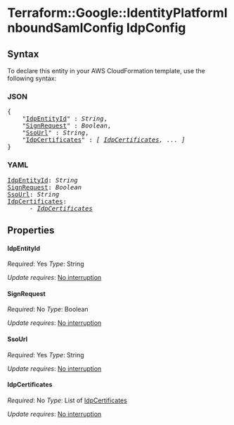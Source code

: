 # Terraform::Google::IdentityPlatformInboundSamlConfig IdpConfig

## Syntax

To declare this entity in your AWS CloudFormation template, use the following syntax:

### JSON

<pre>
{
    "<a href="#idpentityid" title="IdpEntityId">IdpEntityId</a>" : <i>String</i>,
    "<a href="#signrequest" title="SignRequest">SignRequest</a>" : <i>Boolean</i>,
    "<a href="#ssourl" title="SsoUrl">SsoUrl</a>" : <i>String</i>,
    "<a href="#idpcertificates" title="IdpCertificates">IdpCertificates</a>" : <i>[ <a href="idpconfig-idpcertificates.md">IdpCertificates</a>, ... ]</i>
}
</pre>

### YAML

<pre>
<a href="#idpentityid" title="IdpEntityId">IdpEntityId</a>: <i>String</i>
<a href="#signrequest" title="SignRequest">SignRequest</a>: <i>Boolean</i>
<a href="#ssourl" title="SsoUrl">SsoUrl</a>: <i>String</i>
<a href="#idpcertificates" title="IdpCertificates">IdpCertificates</a>: <i>
      - <a href="idpconfig-idpcertificates.md">IdpCertificates</a></i>
</pre>

## Properties

#### IdpEntityId

_Required_: Yes
_Type_: String

_Update requires_: [No interruption](https://docs.aws.amazon.com/AWSCloudFormation/latest/UserGuide/using-cfn-updating-stacks-update-behaviors.html#update-no-interrupt)

#### SignRequest

_Required_: No
_Type_: Boolean

_Update requires_: [No interruption](https://docs.aws.amazon.com/AWSCloudFormation/latest/UserGuide/using-cfn-updating-stacks-update-behaviors.html#update-no-interrupt)

#### SsoUrl

_Required_: Yes
_Type_: String

_Update requires_: [No interruption](https://docs.aws.amazon.com/AWSCloudFormation/latest/UserGuide/using-cfn-updating-stacks-update-behaviors.html#update-no-interrupt)

#### IdpCertificates

_Required_: No
_Type_: List of <a href="idpconfig-idpcertificates.md">IdpCertificates</a>

_Update requires_: [No interruption](https://docs.aws.amazon.com/AWSCloudFormation/latest/UserGuide/using-cfn-updating-stacks-update-behaviors.html#update-no-interrupt)

